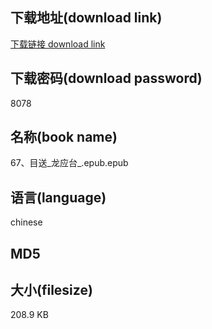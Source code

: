 ## 下载地址(download link)
[下载链接 download link](https://voluble-croquembouche-d321dc.netlify.app/?s=67%E3%80%81%E7%9B%AE%E9%80%81_%E9%BE%99%E5%BA%94%E5%8F%B0_.epub)

## 下载密码(download password)
8078

## 名称(book name)
67、目送_龙应台_.epub.epub

## 语言(language)
chinese

## MD5


## 大小(filesize)
208.9 KB
